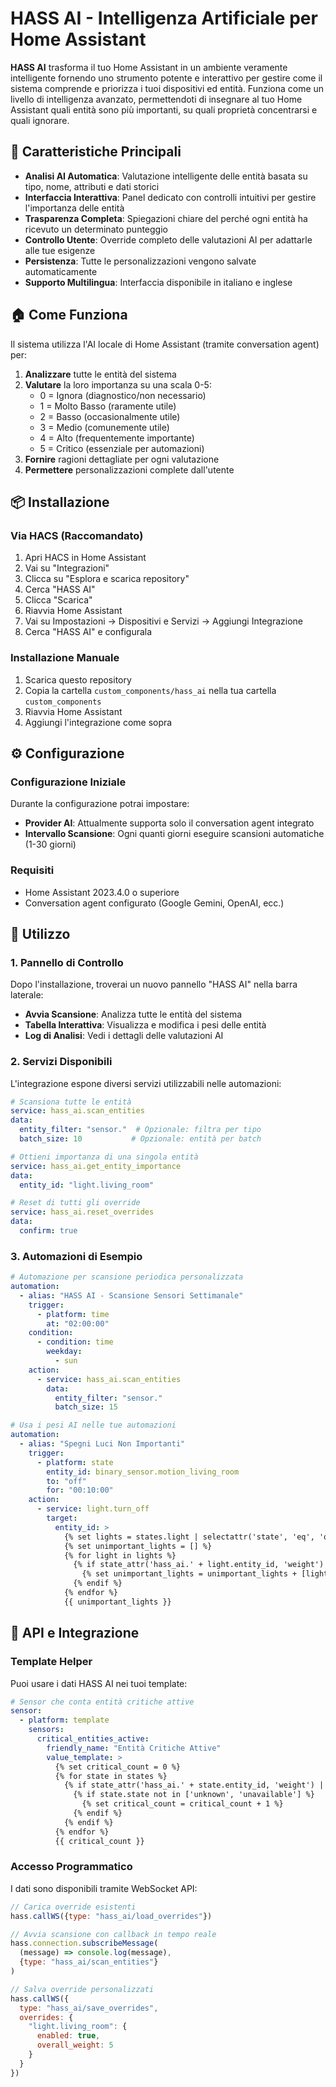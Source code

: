 # HASS AI - Intelligenza Artificiale per Home Assistant

**HASS AI** trasforma il tuo Home Assistant in un ambiente veramente intelligente fornendo uno strumento potente e interattivo per gestire come il sistema comprende e priorizza i tuoi dispositivi ed entità. Funziona come un livello di intelligenza avanzato, permettendoti di insegnare al tuo Home Assistant quali entità sono più importanti, su quali proprietà concentrarsi e quali ignorare.

## 🚀 Caratteristiche Principali

- **Analisi AI Automatica**: Valutazione intelligente delle entità basata su tipo, nome, attributi e dati storici
- **Interfaccia Interattiva**: Panel dedicato con controlli intuitivi per gestire l'importanza delle entità  
- **Trasparenza Completa**: Spiegazioni chiare del perché ogni entità ha ricevuto un determinato punteggio
- **Controllo Utente**: Override completo delle valutazioni AI per adattarle alle tue esigenze
- **Persistenza**: Tutte le personalizzazioni vengono salvate automaticamente
- **Supporto Multilingua**: Interfaccia disponibile in italiano e inglese

## 🏠 Come Funziona

Il sistema utilizza l'AI locale di Home Assistant (tramite conversation agent) per:

1. **Analizzare** tutte le entità del sistema
2. **Valutare** la loro importanza su una scala 0-5:
   - 0 = Ignora (diagnostico/non necessario)
   - 1 = Molto Basso (raramente utile)
   - 2 = Basso (occasionalmente utile) 
   - 3 = Medio (comunemente utile)
   - 4 = Alto (frequentemente importante)
   - 5 = Critico (essenziale per automazioni)
3. **Fornire** ragioni dettagliate per ogni valutazione
4. **Permettere** personalizzazioni complete dall'utente

## 📦 Installazione

### Via HACS (Raccomandato)

1. Apri HACS in Home Assistant
2. Vai su "Integrazioni"
3. Clicca su "Esplora e scarica repository"
4. Cerca "HASS AI"
5. Clicca "Scarica"
6. Riavvia Home Assistant
7. Vai su Impostazioni → Dispositivi e Servizi → Aggiungi Integrazione
8. Cerca "HASS AI" e configurala

### Installazione Manuale

1. Scarica questo repository
2. Copia la cartella `custom_components/hass_ai` nella tua cartella `custom_components`
3. Riavvia Home Assistant
4. Aggiungi l'integrazione come sopra

## ⚙️ Configurazione

### Configurazione Iniziale

Durante la configurazione potrai impostare:

- **Provider AI**: Attualmente supporta solo il conversation agent integrato
- **Intervallo Scansione**: Ogni quanti giorni eseguire scansioni automatiche (1-30 giorni)

### Requisiti

- Home Assistant 2023.4.0 o superiore
- Conversation agent configurato (Google Gemini, OpenAI, ecc.)

## 🎯 Utilizzo

### 1. Pannello di Controllo

Dopo l'installazione, troverai un nuovo pannello "HASS AI" nella barra laterale:

- **Avvia Scansione**: Analizza tutte le entità del sistema
- **Tabella Interattiva**: Visualizza e modifica i pesi delle entità
- **Log di Analisi**: Vedi i dettagli delle valutazioni AI

### 2. Servizi Disponibili

L'integrazione espone diversi servizi utilizzabili nelle automazioni:

```yaml
# Scansiona tutte le entità
service: hass_ai.scan_entities
data:
  entity_filter: "sensor."  # Opzionale: filtra per tipo
  batch_size: 10           # Opzionale: entità per batch

# Ottieni importanza di una singola entità
service: hass_ai.get_entity_importance  
data:
  entity_id: "light.living_room"

# Reset di tutti gli override
service: hass_ai.reset_overrides
data:
  confirm: true
```

### 3. Automazioni di Esempio

```yaml
# Automazione per scansione periodica personalizzata
automation:
  - alias: "HASS AI - Scansione Sensori Settimanale"
    trigger:
      - platform: time
        at: "02:00:00"
    condition:
      - condition: time
        weekday:
          - sun
    action:
      - service: hass_ai.scan_entities
        data:
          entity_filter: "sensor."
          batch_size: 15

# Usa i pesi AI nelle tue automazioni
automation:
  - alias: "Spegni Luci Non Importanti"
    trigger:
      - platform: state
        entity_id: binary_sensor.motion_living_room
        to: "off"
        for: "00:10:00"
    action:
      - service: light.turn_off
        target:
          entity_id: >
            {% set lights = states.light | selectattr('state', 'eq', 'on') | list %}
            {% set unimportant_lights = [] %}
            {% for light in lights %}
              {% if state_attr('hass_ai.' + light.entity_id, 'weight') | int < 3 %}
                {% set unimportant_lights = unimportant_lights + [light.entity_id] %}
              {% endif %}
            {% endfor %}
            {{ unimportant_lights }}
```

## 🔧 API e Integrazione

### Template Helper

Puoi usare i dati HASS AI nei tuoi template:

```yaml
# Sensor che conta entità critiche attive
sensor:
  - platform: template
    sensors:
      critical_entities_active:
        friendly_name: "Entità Critiche Attive"
        value_template: >
          {% set critical_count = 0 %}
          {% for state in states %}
            {% if state_attr('hass_ai.' + state.entity_id, 'weight') | int >= 4 %}
              {% if state.state not in ['unknown', 'unavailable'] %}
                {% set critical_count = critical_count + 1 %}
              {% endif %}
            {% endif %}
          {% endfor %}
          {{ critical_count }}
```

### Accesso Programmatico

I dati sono disponibili tramite WebSocket API:

```javascript
// Carica override esistenti
hass.callWS({type: "hass_ai/load_overrides"})

// Avvia scansione con callback in tempo reale
hass.connection.subscribeMessage(
  (message) => console.log(message),
  {type: "hass_ai/scan_entities"}
)

// Salva override personalizzati
hass.callWS({
  type: "hass_ai/save_overrides", 
  overrides: {
    "light.living_room": {
      enabled: true,
      overall_weight: 5
    }
  }
})
```
